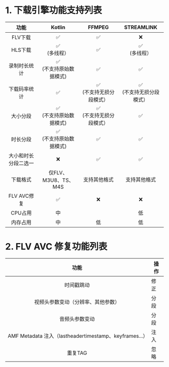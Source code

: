# 1. 下载引擎功能支持列表

|     功能     |        Kotlin         |        FFMPEG         |      STREAMLINK      |
|:----------:|:---------------------:|:---------------------:|:--------------------:|
|   FLV下载    |           ✅           |           ✅           |          ❌           |
|   HLS下载    |     ✅ <br/>(多线程）      |           ✅           |     ✅ <br/>(多线程）     |
|   录制时长统计   | ✅    <br/>(不支持原始数据模式) |           ✅           |          ✅           |
|   下载码率统计   |           ✅           | ✅   <br/>(不支持无损分段模式）  | ✅   <br/>(不支持无损分段模式） |
|    大小分段    |  ✅ <br/>(不支持原始数据模式)   | ✅    <br/>(不支持无损分段模式） |          ✅           |
|    时长分段    |  ✅  <br/>(不支持原始数据模式)  |           ✅           |          ✅           |
| 大小和时长分段二选一 |           ❌           |           ✅           |          ✅           |
|    下载格式    |   仅FLV、M3U8、TS、M4S    |        支持其他格式         |        支持其他格式        |
| FLV AVC修复  |           ✅           |           ❌           |          ❌           |
|   CPU占用    |           中           |                       |          低           |         低          |
|    内存占用    |           中           |           低           |          低           |

# 2. FLV AVC 修复功能列表

|                        功能                         | 操作 |
|:-------------------------------------------------:|----|
|                       时间戳跳动                       | 修正 |
|                 视频头参数变动（分辨率、其他参数）                 | 分段 |
|                      音频头参数变动                      | 分段 |
| AMF Metadata 注入（lastheadertimestamp、keyframes...） | 注入 |
|                       重复TAG                       | 忽略 |